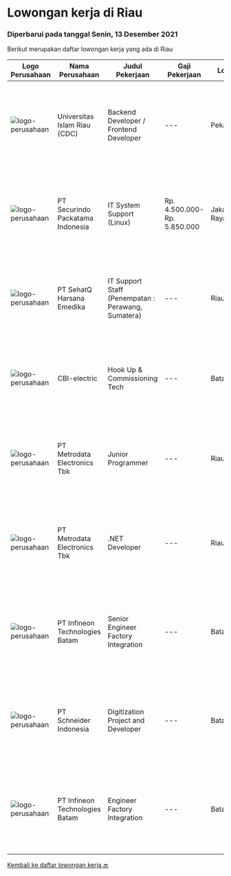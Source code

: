 
  # Lowongan kerja di Riau

  ### Diperbarui pada tanggal Senin, 13 Desember 2021

  Berikut merupakan daftar lowongan kerja yang ada di Riau

  |Logo Perusahaan | Nama Perusahaan | Judul Pekerjaan | Gaji Pekerjaan | Lokasi | Deskripsi | Tanggal diunggah | Pranala |
  | -------------- | --------------- | --------------- | --------- | --------- | -------------- | ------- | ----------- |
  |![logo-perusahaan](https://image-service-cdn.seek.com.au/5ed0a540ccb19d7541641aa50a38b212caa5e320/ee4dce1061f3f616224767ad58cb2fc751b8d2dc)|Universitas Islam Riau (CDC)|Backend Developer / Frontend Developer|---|Pekanbaru|Persyaratan umum: Pendidikan minimal S1 jurusan IT / Informatika Dapat bekerja sama dengan baik dalam satu tim Penempatan di Pekanbaru, Riau Memiliki...|Selasa, 07 Desember 2021|https://www.jobstreet.co.id/id/job/backend-developer-frontend-developer-3714133?token=0~9499f008-a4c7-4806-bcfa-4df34b63300b&sectionRank=1&jobId=jobstreet-id-job-3714133|
|![logo-perusahaan](https://image-service-cdn.seek.com.au/54fe228d7d33dc3b6dc57f2cafea735c684846df/ee4dce1061f3f616224767ad58cb2fc751b8d2dc)|PT Securindo Packatama Indonesia|IT System Support (Linux)|Rp. 4.500.000-Rp. 5.850.000|Jakarta Raya|Pendidikan SMK / D3 / S1 dengan jurusan Teknik Infomatika / Sistem Infomrasi IPK minimal 2,75 Memiliki pengalaman kerja minimal 6 bulan sebagai IT...|Jumat, 03 Desember 2021|https://www.jobstreet.co.id/id/job/it-system-support-linux-3709944?token=0~9499f008-a4c7-4806-bcfa-4df34b63300b&sectionRank=2&jobId=jobstreet-id-job-3709944|
|![logo-perusahaan](https://image-service-cdn.seek.com.au/13e48415ff5e4d1b64538201a1c8bbeefda40422/ee4dce1061f3f616224767ad58cb2fc751b8d2dc)|PT SehatQ Harsana Emedika|IT Support Staff (Penempatan : Perawang, Sumatera)|---|Riau|Installing and configuring computer hardware, software, systems, networks, printers, and scanners fr clinic area Sumatra Responding in a timley manner...|Senin, 29 November 2021|https://www.jobstreet.co.id/id/job/it-support-staff-penempatan-%3A-perawang-sumatera-3705068?token=0~9499f008-a4c7-4806-bcfa-4df34b63300b&sectionRank=3&jobId=jobstreet-id-job-3705068|
|![logo-perusahaan](https://us.123rf.com/450wm/pavelstasevich/pavelstasevich1811/pavelstasevich181101027/112815900-stock-vector-no-image-available-icon-flat-vector.jpg?ver=6)|CBI-electric|Hook Up & Commissioning Tech|---|Batam|Job Overview: Over-all responsibility is project execution hands on Electrical - Commissioning test procedures activities.Key Tasks and...|Minggu, 12 Desember 2021|https://www.jobstreet.co.id/id/job/hook-up-commissioning-tech-1029831757?token=0~9499f008-a4c7-4806-bcfa-4df34b63300b&sectionRank=4&jobId=jobstreet-id-job-1029831757|
|![logo-perusahaan](https://image-service-cdn.seek.com.au/0d75518309b56a3cff39daa569b0ba02cc7a22f2/ee4dce1061f3f616224767ad58cb2fc751b8d2dc)|PT Metrodata Electronics Tbk|Junior Programmer|---|Riau|Job Qualification : Candidate must possess at least a Bachelor's Degree, Computer Science/Information Technology At least 1-2 year(s) of working...|Jumat, 10 Desember 2021|https://www.jobstreet.co.id/id/job/junior-programmer-1029831801?token=0~9499f008-a4c7-4806-bcfa-4df34b63300b&sectionRank=5&jobId=jobstreet-id-job-1029831801|
|![logo-perusahaan](https://image-service-cdn.seek.com.au/0d75518309b56a3cff39daa569b0ba02cc7a22f2/ee4dce1061f3f616224767ad58cb2fc751b8d2dc)|PT Metrodata Electronics Tbk|.NET Developer|---|Riau|Job Description  : Main Job is to Design, Develop, Analyze, troubleshooting Involved in all aspects of the development lifecycle, including...|Jumat, 10 Desember 2021|https://www.jobstreet.co.id/id/job/net-developer-1029645247?token=0~9499f008-a4c7-4806-bcfa-4df34b63300b&sectionRank=6&jobId=jobstreet-id-job-1029645247|
|![logo-perusahaan](https://us.123rf.com/450wm/pavelstasevich/pavelstasevich1811/pavelstasevich181101027/112815900-stock-vector-no-image-available-icon-flat-vector.jpg?ver=6)|PT Infineon Technologies Batam|Senior Engineer Factory Integration|---|Batam|At a glanceAre you eager to further develop in a vibrating multinational environment? Are you a strategic thinker who pays great attention to details,...|Senin, 06 Desember 2021|https://www.jobstreet.co.id/id/job/senior-engineer-factory-integration-1029816986?token=0~9499f008-a4c7-4806-bcfa-4df34b63300b&sectionRank=7&jobId=jobstreet-id-job-1029816986|
|![logo-perusahaan](https://image-service-cdn.seek.com.au/630e6f36eddf12aa2a9f090c449e02964b55a0a1/ee4dce1061f3f616224767ad58cb2fc751b8d2dc)|PT Schneider Indonesia|Digitization Project and Developer|---|Batam|Do you dream of working in a company that is driven by a meaningful purpose? An inclusive company that empowers you to do your best and be...|Rabu, 01 Desember 2021|https://www.jobstreet.co.id/id/job/digitization-project-and-developer-1029768123?token=0~9499f008-a4c7-4806-bcfa-4df34b63300b&sectionRank=8&jobId=jobstreet-id-job-1029768123|
|![logo-perusahaan](https://us.123rf.com/450wm/pavelstasevich/pavelstasevich1811/pavelstasevich181101027/112815900-stock-vector-no-image-available-icon-flat-vector.jpg?ver=6)|PT Infineon Technologies Batam|Engineer Factory Integration|---|Batam|At a glanceAre you eager to further develop in a vibrating multinational environment? Are you a strategic thinker who pays great attention to details,...|Selasa, 30 November 2021|https://www.jobstreet.co.id/id/job/engineer-factory-integration-1029755908?token=0~9499f008-a4c7-4806-bcfa-4df34b63300b&sectionRank=9&jobId=jobstreet-id-job-1029755908|


  [Kembali ke daftar lowongan kerja 🔙](../README.md#daftar-lowongan-kerja)
  